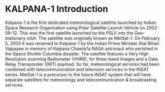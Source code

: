 # KALPANA-1 Introduction
Kalpana-1 is the first dedicated meteorological satellite launched by Indian Space Research Organisation using Polar Satellite Launch Vehicle on 2002-09-12. This was the first satellite launched by the PSLV into the Geo-stationary orbit. The satellite was originally known as MetSat-1. On February 5, 2003 it was renamed to Kalpana-1 by the Indian Prime Minister Atal Bihari Vajpayee in memory of Kalpana Chawla?a NASA astronaut who perished in the Space Shuttle Columbia disaster.
The satellite features a Very High Resolution scanning Radiometer (VHRR), for three-band images and a Data Relay Transponder (DRT) payload.
So far, meteorological services had been combined with telecommunication and television services in the INSAT series. MetSat-1 is a precursor to the future INSAT system that will have separate satellites for meteorology and telecommunication & broadcasting services.